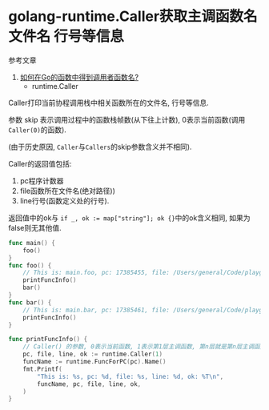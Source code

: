 # golang-runtime.Caller获取主调函数名 文件名 行号等信息

参考文章

1. [如何在Go的函数中得到调用者函数名?](https://colobu.com/2018/11/03/get-function-name-in-go/)
    - runtime.Caller

Caller打印当前协程调用栈中相关函数所在的文件名, 行号等信息.

参数 skip 表示调用过程中的函数栈帧数(从下往上计数), 0表示当前函数(调用`Caller(0)`的函数).

(由于历史原因, `Caller`与`Callers`的skip参数含义并不相同).

Caller的返回值包括:

1. pc程序计数器
2. file函数所在文件名(绝对路径))
3. line行号(函数定义处的行号).

返回值中的ok与 `if _, ok := map["string"]; ok {}`中的ok含义相同, 如果为false则无其他值.

```go
func main() {
	foo()
}
func foo() {
	// This is: main.foo, pc: 17385455, file: /Users/general/Code/playground/go-caller/main.go, line: 13, ok: bool
	printFuncInfo()
	bar()
}
func bar() {
	// This is: main.bar, pc: 17385461, file: /Users/general/Code/playground/go-caller/main.go, line: 18, ok: bool
	printFuncInfo()
}

func printFuncInfo() {
	// Caller() 的参数, 0表示当前函数, 1表示第1层主调函数, 第n层就是第n层主调函数
	pc, file, line, ok := runtime.Caller(1)
	funcName := runtime.FuncForPC(pc).Name()
	fmt.Printf(
		"This is: %s, pc: %d, file: %s, line: %d, ok: %T\n",
		funcName, pc, file, line, ok,
	)
}
```
